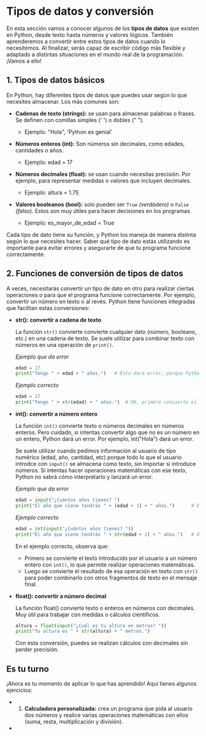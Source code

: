 # Tipos de datos y conversión

En esta sección vamos a conocer algunos de los **tipos de datos** que existen en Python, desde texto hasta números y valores lógicos. También aprenderemos a convertir entre estos tipos de datos cuando lo necesitemos. Al finalizar, serás capaz de escribir código más flexible y adaptado a distintas situaciones en el mundo real de la programación. ¡Vamos a ello!

## 1. Tipos de datos básicos

En Python, hay diferentes tipos de datos que puedes usar según lo que necesites almacenar. Los más comunes son:

* **Cadenas de texto (strings):** se usan para almacenar palabras o frases. Se definen con comillas simples (' ') o dobles (" ").
    * Ejemplo: "Hola", 'Python es genial'

* **Números enteros (int):** Son números sin decimales, como edades, cantidades o años.
    * Ejemplo: edad = 17

* **Números decimales (float):** se usan cuando necesitas precisión. Por ejemplo,  para representar medidas o valores que incluyen decimales.
    * Ejemplo: altura = 1.75

* **Valores booleanos (bool):** solo pueden ser `True` *(verdadero)* o `False` *(falso)*. Estos son muy útiles para hacer decisiones en los programas.
    * Ejemplo: es_mayor_de_edad = True

Cada tipo de dato tiene su función, y Python los maneja de manera distinta según lo que necesites hacer. Saber qué tipo de dato estás utilizando es importante para evitar errores y asegurarte de que tu programa funcione correctamente. 

## 2. Funciones de conversión de tipos de datos

A veces, necesitarás convertir un tipo de dato en otro para realizar ciertas operaciones o para que el programa funcione correctamente. Por ejemplo, convertir un número en texto o al revés. Python tiene funciones integradas que facilitan estas conversiones: 

* **str(): convertir a cadena de texto**
  
    La función `str()` convierte convierte cualquier dato (número, booleano, etc.) en una cadena de texto. Se suele utilizar para combinar texto con números en una operación de `print()`.

    *Ejemplo que da error*

    ```py
    edad = 17
    print("Tengo " + edad + " años.")   # Esto dará error, porque Python no sabe cómo unir un texto con un entero
    ```

    *Ejemplo correcto*

    ```py
    edad = 17
    print("Tengo " + str(edad) + " años.")  # OK, primero convierte el número en texto para imprimirlo
    ```

* **int(): convertir a número entero** 

    La función `int()` convierte texto o números decimales en números enteros. Pero cuidado, si intentas convertir algo que no es un número en un entero, Python dará un error. Por ejemplo, int("Hola") dará un error.

    Se suele utilizar cuando pedimos información al usuario de tipo numérico (edad, año, cantidad, etc) porque todo lo que el usuario introdce con `input()` se almacena como texto, sin importar si introduce números. Si intentas hacer operaciones matemáticas con ese texto, Python no sabrá cómo interpretarlo y lanzará un error.

    *Ejemplo que da error*
    
    ```py
    edad = input("¿Cuántos años tienes? ")
    print("El año que viene tendrás " + (edad + 1) + " años.")      # Esto dará error, porque `edad` es texto.
    ```
    *Ejemplo correcto*

    ```py
    edad = int(input("¿Cuántos años tienes? "))
    print("El año que viene tendrás " + str(edad + 1) + " años.")   # OK
    ```
    En el ejemplo correcto, observa que: 
    * Primero se convierte el texto introducido por el usuario a un número entero con `int()`, lo que permite realizar operaciones matemáticas.
    * Luego se convierte el resultado de esa operación en texto con `str()` para poder combinarlo con otros fragmentos de texto en el mensaje final.

* **float(): convertir a número decimal** 

    La función float() convierte texto o enteros en números con decimales. Muy útil para trabajar con medidas o cálculos científicos.

    ```py
    altura = float(input("¿Cuál es tu altura en metros? "))
    print("Tu altura es " + str(altura) + " metros.")
    ``` 

    Con esta conversión, puedes se realizan cálculos con decimales sin perder precisión.

## Es tu turno

¡Ahora es tu momento de aplicar lo que has aprendido! Aquí tienes algunos ejercicios:

* 1. **Calculadora personalizada:** crea un programa que pida al usuario dos números y realice varias operaciones matemáticas con ellos (suma, resta, multiplicación y división).
* 
  


